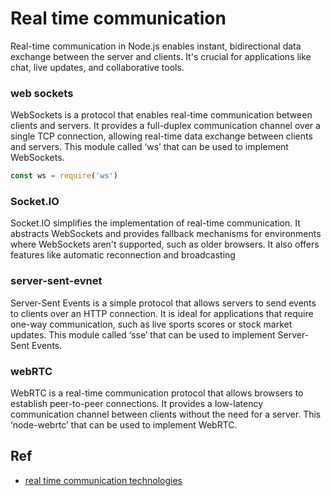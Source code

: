# Real time communication
Real-time communication in Node.js enables instant, bidirectional data exchange between the server and clients. It's crucial for applications like chat, live updates, and collaborative tools. 

### web sockets
WebSockets is a protocol that enables real-time communication between clients and servers. It provides a full-duplex communication channel over a single TCP connection, allowing real-time data exchange between clients and servers. This module called ‘ws’ that can be used to implement WebSockets.
```js
const ws = require('ws')
```
### Socket.IO
Socket.IO simplifies the implementation of real-time communication. It abstracts WebSockets and provides fallback mechanisms for environments where WebSockets aren't supported, such as older browsers. It also offers features like automatic reconnection and broadcasting

### server-sent-evnet
Server-Sent Events is a simple protocol that allows servers to send events to clients over an HTTP connection. It is ideal for applications that require one-way communication, such as live sports scores or stock market updates. This module called ‘sse’ that can be used to implement Server-Sent Events.

### webRTC
WebRTC is a real-time communication protocol that allows browsers to establish peer-to-peer connections. It provides a low-latency communication channel between clients without the need for a server. This ‘node-webrtc’ that can be used to implement WebRTC.

## Ref
- [real time communication technologies](https://medium.com/@ben.dev.io/node-js-for-real-time-communication-cf71f985f983)
